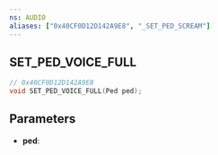 ```yaml
---
ns: AUDIO
aliases: ["0x40CF0D12D142A9E8", "_SET_PED_SCREAM"]
---
```

## SET_PED_VOICE_FULL

```c
// 0x40CF0D12D142A9E8
void SET_PED_VOICE_FULL(Ped ped);
```

## Parameters
* **ped**:

